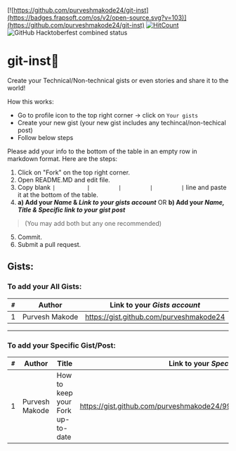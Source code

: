 [![https://github.com/purveshmakode24/git-inst](https://badges.frapsoft.com/os/v2/open-source.svg?v=103)](https://github.com/purveshmakode24/git-inst)
[![HitCount](http://hits.dwyl.com/purveshmakode24/git-inst.svg)](http://hits.dwyl.com/purveshmakode24/git-inst)
![GitHub Hacktoberfest combined status](https://img.shields.io/github/hacktoberfest/2020/purveshmakode24/git-inst?color=%237057ff&label=hacktoberfest%202020&style=flat-square)

# git-inst:bookmark_tabs:

Create your Technical/Non-technical gists or even stories and share it to the world!

How this works:
- Go to profile icon to the top right corner -> click on `Your gists` 
- Create your new gist (your new gist includes any techincal/non-techical post)
- Follow below steps 

Please add your info to the bottom of the table in an empty row in markdown format. Here are the steps:
1. Click on "Fork" on the top right corner. 
2. Open README.MD and edit file.
3. Copy blank `|          |         |         |         |` line and paste it at the bottom of the table. 
4. **a) Add your _Name_ & _Link to your *gists* account_** OR 
   **b) Add your  _Name, Title & Specific link to your gist post_**
> (You may add both but any one recommended)
5. Commit.
6. Submit a pull request. 


## Gists:

### To add your **All Gists**:         


| `#`   | Author              | Link to your _Gists account_            |
| ---   | ---                 | ---                                     |
| 1     | Purvesh Makode      | https://gist.github.com/purveshmakode24 |

---
              
### To add your **Specific Gist/Post**:              


| `#`   | Author             | Title                                                | Link to your _Specific Gist Post_           |
| ---   | ---                | ---                                                  | ---                                         |
| 1     | Purvesh Makode     | How to keep your Fork up-to-date                     | https://gist.github.com/purveshmakode24/99f052732ec13e70806f09b80d259ec9 |   

